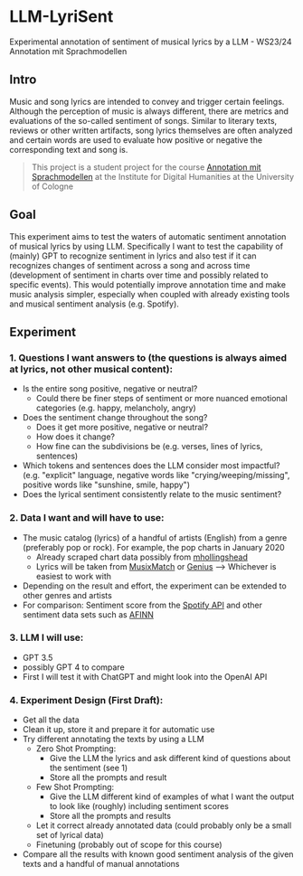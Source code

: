 # LLM-LyriSent
Experimental annotation of sentiment of musical lyrics by a LLM - WS23/24 Annotation mit Sprachmodellen

## Intro
Music and song lyrics are intended to convey and trigger certain feelings. Although the perception of music is always different, there are metrics and evaluations of the so-called sentiment of songs. Similar to literary texts, reviews or other written artifacts, song lyrics themselves are often analyzed and certain words are used to evaluate how positive or negative the corresponding text and song is.


> This project is a student project for the course [Annotation mit Sprachmodellen](https://lehre.idh.uni-koeln.de/lehrveranstaltungen/wintersemester-2023-2024/sprachmodelle-1/) at the Institute for Digital Humanities at the University of Cologne

## Goal
This experiment aims to test the waters of automatic sentiment annotation of musical lyrics by using LLM. Specifically I want to test the capability of (mainly) GPT to recognize sentiment in lyrics and also test if it can recognizes changes of sentiment across a song and across time (development of sentiment in charts over time and possibly related to specific events). This would potentially improve annotation time and make music analysis simpler, especially when coupled with already existing tools and musical sentiment analysis (e.g. Spotify).

## Experiment
### 1. Questions I want answers to (the questions is always aimed at lyrics, not other musical content):
- Is the entire song positive, negative or neutral?
  - Could there be finer steps of sentiment or more nuanced emotional categories (e.g. happy, melancholy, angry)
- Does the sentiment change throughout the song?
  - Does it get more positive, negative or neutral?
  - How does it change?
  - How fine can the subdivisions be (e.g. verses, lines of lyrics, sentences)
- Which tokens and sentences does the LLM consider most impactful? (e.g. "explicit" language, negative words like "crying/weeping/missing", positive words like "sunshine, smile, happy")
- Does the lyrical sentiment consistently relate to the music sentiment?
### 2. Data I want and will have to use:
- The music catalog (lyrics) of a handful of artists (English) from a genre (preferably pop or rock). For example, the pop charts in January 2020
  - Already scraped chart data possibly from [mhollingshead](https://github.com/mhollingshead/billboard-hot-100)
  - Lyrics will be taken from [MusixMatch](https://developer.musixmatch.com/) or [Genius](https://docs.genius.com/) --> Whichever is easiest to work with
- Depending on the result and effort, the experiment can be extended to other genres and artists
- For comparison: Sentiment score from the [Spotify API](https://developer.spotify.com/documentation/web-api) and other sentiment data sets such as [AFINN](https://darenr.github.io/afinn/)
### 3. LLM I will use:
- GPT 3.5
- possibly GPT 4 to compare
- First I will test it with ChatGPT and might look into the OpenAI API
### 4. Experiment Design (First Draft):
- Get all the data
- Clean it up, store it and prepare it for automatic use
- Try different annotating the texts by using a LLM
  - Zero Shot Prompting:
    - Give the LLM the lyrics and ask different kind of questions about the sentiment (see 1)
    - Store all the prompts and result
  - Few Shot Prompting:
    - Give the LLM different kind of examples of what I want the output to look like (roughly) including sentiment scores
    - Store all the prompts and results
  - Let it correct already annotated data (could probably only be a small set of lyrical data)
  - Finetuning (probably out of scope for this course)
- Compare all the results with known good sentiment analysis of the given texts and a handful of manual annotations
